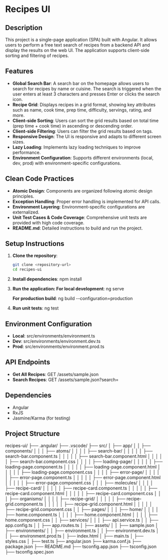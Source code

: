 # Recipes UI

## Description
This project is a single-page application (SPA) built with Angular. It allows users to perform a free text search of recipes from a backend API and display the results on the web UI. The application supports client-side sorting and filtering of recipes.

## Features
- **Global Search Bar**: A search bar on the homepage allows users to search for recipes by name or cuisine. The search is triggered when the user enters at least 3 characters and presses Enter or clicks the search icon.
- **Recipe Grid**: Displays recipes in a grid format, showing key attributes such as name, cook time, prep time, difficulty, servings, rating, and more.
- **Client-side Sorting**: Users can sort the grid results based on total time (prep time + cook time) in ascending or descending order.
- **Client-side Filtering**: Users can filter the grid results based on tags.
- **Responsive Design**: The UI is responsive and adapts to different screen sizes.
- **Lazy Loading**: Implements lazy loading techniques to improve performance.
- **Environment Configuration**: Supports different environments (local, dev, prod) with environment-specific configurations.

## Clean Code Practices
- **Atomic Design**: Components are organized following atomic design principles.
- **Exception Handling**: Proper error handling is implemented for API calls.
- **Environment Layering**: Environment-specific configurations are externalized.
- **Unit Test Cases & Code Coverage**: Comprehensive unit tests are provided with high code coverage.
- **README.md**: Detailed instructions to build and run the project.

## Setup Instructions

1. **Clone the repository**:
   ```bash
   git clone <repository-url>
   cd recipes-ui

2. **Install dependencies**:
   npm install

3. **Run the application: For local development**:
   ng serve

   **For production build**:
   ng build --configuration=production

4. **Run unit tests**:
   ng test

## Environment Configuration
   - **Local**: src/environments/environment.ts
   - **Dev**: src/environments/environment.dev.ts
   - **Prod**: src/environments/environment.prod.ts

## API Endpoints
   - **Get All Recipes**: GET /assets/sample.json
   - **Search Recipes**: GET /assets/sample.json?search=<searchText>

## Dependencies
- Angular
- RxJS
- Jasmine/Karma (for testing)

## Project Structure
recipes-ui/
├── .angular/
├── .vscode/
├── src/
│   ├── app/
│   │   ├── components/
│   │   │   ├── atoms/
│   │   │   │   ├── search-bar/
│   │   │   │   │   ├── search-bar.component.ts
│   │   │   │   │   ├── search-bar.component.html
│   │   │   │   │   ├── search-bar.component.css
│   │   │   │   ├── loading-page/
│   │   │   │   │   ├── loading-page.component.ts
│   │   │   │   │   ├── loading-page.component.html
│   │   │   │   │   ├── loading-page.component.css
│   │   │   │   ├── error-page/
│   │   │   │   │   ├── error-page.component.ts
│   │   │   │   │   ├── error-page.component.html
│   │   │   │   │   ├── error-page.component.css
│   │   │   ├── molecules/
│   │   │   │   ├── recipe-card/
│   │   │   │   │   ├── recipe-card.component.ts
│   │   │   │   │   ├── recipe-card.component.html
│   │   │   │   │   ├── recipe-card.component.css
│   │   │   ├── organisms/
│   │   │   │   ├── recipe-grid/
│   │   │   │   │   ├── recipe-grid.component.ts
│   │   │   │   │   ├── recipe-grid.component.html
│   │   │   │   │   ├── recipe-grid.component.css
│   │   ├── pages/
│   │   │   ├── home/
│   │   │   │   ├── home.component.ts
│   │   │   │   ├── home.component.html
│   │   │   │   ├── home.component.css
│   │   ├── services/
│   │   │   ├── api.service.ts
│   │   ├── app.config.ts
│   │   ├── app.routes.ts
│   ├── assets/
│   │   ├── sample.json
│   ├── environments/
│   │   ├── environment.ts
│   │   ├── environment.dev.ts
│   │   ├── environment.prod.ts
│   ├── index.html
│   ├── main.ts
│   ├── styles.css
│   ├── test.ts
├── angular.json
├── karma.conf.js
├── package.json
├── README.md
├── tsconfig.app.json
├── tsconfig.json
├── tsconfig.spec.json